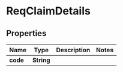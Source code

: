 

# ReqClaimDetails


## Properties

| Name | Type | Description | Notes |
|------------ | ------------- | ------------- | -------------|
|**code** | **String** |  |  |



